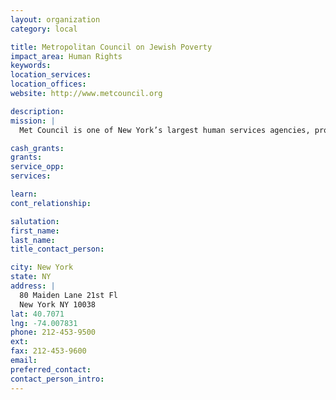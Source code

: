```yaml
---
layout: organization
category: local

title: Metropolitan Council on Jewish Poverty
impact_area: Human Rights
keywords: 
location_services: 
location_offices: 
website: http://www.metcouncil.org

description: 
mission: |
  Met Council is one of New York’s largest human services agencies, providing 100,000 New Yorkers with critical services in their fight against poverty each year. For 36 years, Met Council has been a defender and advocate for New Yorkers in need, and has raised awareness around the growing problem of Jewish poverty. With services ranging from domestic violence counseling to kosher food pantries to career training, Met Council helps individuals find immediate relief and lasting solutions.

cash_grants: 
grants: 
service_opp: 
services: 

learn: 
cont_relationship: 

salutation: 
first_name: 
last_name: 
title_contact_person: 

city: New York
state: NY
address: |
  80 Maiden Lane 21st Fl   
  New York NY 10038
lat: 40.7071
lng: -74.007831
phone: 212-453-9500
ext: 
fax: 212-453-9600
email: 
preferred_contact: 
contact_person_intro: 
---
```

